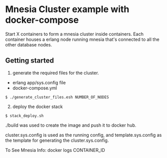 # Mnesia Cluster example with docker-compose

Start X containers to form a mnesia cluster inside containers.
Each container houses a erlang node running mnesia that's connected
to all the other database nodes.

## Getting started

1. generate the required files for the cluster.
- erlang app/sys.config file
- docker-compose.yml

```
$ ./generate_cluster_files.esh NUMBER_OF_NODES
```

2. deploy the docker stack
```
$ stack_deploy.sh
```

./build was used to create the image and push it to docker hub.

cluster.sys.config is used as the running config, and template.sys.config as the
template for generating the cluster.sys.config.

To See Mnesia Info:
docker logs CONTAINER_ID